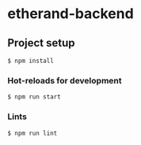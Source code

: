 # etherand-backend

## Project setup
```
$ npm install
```

### Hot-reloads for development
```
$ npm run start
```

### Lints
```
$ npm run lint
```
